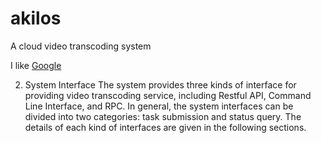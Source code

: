 # akilos
A cloud video transcoding system


I like [Google](https://www.google.com/)

2. System Interface
The system provides three kinds of interface for providing video transcoding service, including Restful API, Command Line Interface, and RPC. In general, the system interfaces can be divided into two categories: task submission and status query. The details of each kind of interfaces are given in the following sections.
